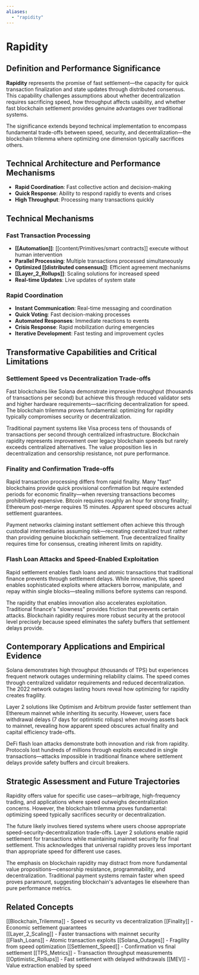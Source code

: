 ```yaml
---
aliases:
  - "rapidity"
---
```


# Rapidity

## Definition and Performance Significance

**Rapidity** represents the promise of fast settlement—the capacity for quick transaction finalization and state updates through distributed consensus. This capability challenges assumptions about whether decentralization requires sacrificing speed, how throughput affects usability, and whether fast blockchain settlement provides genuine advantages over traditional systems.

The significance extends beyond technical implementation to encompass fundamental trade-offs between speed, security, and decentralization—the blockchain trilemma where optimizing one dimension typically sacrifices others.

## Technical Architecture and Performance Mechanisms
- **Rapid Coordination**: Fast collective action and decision-making
- **Quick Response**: Ability to respond rapidly to events and crises
- **High Throughput**: Processing many transactions quickly

## Technical Mechanisms

### Fast Transaction Processing
- **[[Automation]]**: [[content/Primitives/smart contracts]] execute without human intervention
- **Parallel Processing**: Multiple transactions processed simultaneously
- **Optimized [[distributed consensus]]**: Efficient agreement mechanisms
- **[[Layer_2_Rollups]]**: Scaling solutions for increased speed
- **Real-time Updates**: Live updates of system state

### Rapid Coordination
- **Instant Communication**: Real-time messaging and coordination
- **Quick Voting**: Fast decision-making processes
- **Automated Responses**: Immediate reactions to events
- **Crisis Response**: Rapid mobilization during emergencies
- **Iterative Development**: Fast testing and improvement cycles

## Transformative Capabilities and Critical Limitations

### Settlement Speed vs Decentralization Trade-offs

Fast blockchains like Solana demonstrate impressive throughput (thousands of transactions per second) but achieve this through reduced validator sets and higher hardware requirements—sacrificing decentralization for speed. The blockchain trilemma proves fundamental: optimizing for rapidity typically compromises security or decentralization.

Traditional payment systems like Visa process tens of thousands of transactions per second through centralized infrastructure. Blockchain rapidity represents improvement over legacy blockchain speeds but rarely exceeds centralized alternatives. The value proposition lies in decentralization and censorship resistance, not pure performance.

### Finality and Confirmation Trade-offs

Rapid transaction processing differs from rapid finality. Many "fast" blockchains provide quick provisional confirmation but require extended periods for economic finality—when reversing transactions becomes prohibitively expensive. Bitcoin requires roughly an hour for strong finality; Ethereum post-merge requires 15 minutes. Apparent speed obscures actual settlement guarantees.

Payment networks claiming instant settlement often achieve this through custodial intermediaries assuming risk—recreating centralized trust rather than providing genuine blockchain settlement. True decentralized finality requires time for consensus, creating inherent limits on rapidity.

### Flash Loan Attacks and Speed-Enabled Exploitation

Rapid settlement enables flash loans and atomic transactions that traditional finance prevents through settlement delays. While innovative, this speed enables sophisticated exploits where attackers borrow, manipulate, and repay within single blocks—stealing millions before systems can respond.

The rapidity that enables innovation also accelerates exploitation. Traditional finance's "slowness" provides friction that prevents certain attacks. Blockchain rapidity requires more robust security at the protocol level precisely because speed eliminates the safety buffers that settlement delays provide.

## Contemporary Applications and Empirical Evidence

Solana demonstrates high throughput (thousands of TPS) but experiences frequent network outages undermining reliability claims. The speed comes through centralized validator requirements and reduced decentralization. The 2022 network outages lasting hours reveal how optimizing for rapidity creates fragility.

Layer 2 solutions like Optimism and Arbitrum provide faster settlement than Ethereum mainnet while inheriting its security. However, users face withdrawal delays (7 days for optimistic rollups) when moving assets back to mainnet, revealing how apparent speed obscures actual finality and capital efficiency trade-offs.

DeFi flash loan attacks demonstrate both innovation and risk from rapidity. Protocols lost hundreds of millions through exploits executed in single transactions—attacks impossible in traditional finance where settlement delays provide safety buffers and circuit breakers.

## Strategic Assessment and Future Trajectories

Rapidity offers value for specific use cases—arbitrage, high-frequency trading, and applications where speed outweighs decentralization concerns. However, the blockchain trilemma proves fundamental: optimizing speed typically sacrifices security or decentralization.

The future likely involves tiered systems where users choose appropriate speed-security-decentralization trade-offs. Layer 2 solutions enable rapid settlement for transactions while maintaining mainnet security for final settlement. This acknowledges that universal rapidity proves less important than appropriate speed for different use cases.

The emphasis on blockchain rapidity may distract from more fundamental value propositions—censorship resistance, programmability, and decentralization. Traditional payment systems remain faster when speed proves paramount, suggesting blockchain's advantages lie elsewhere than pure performance metrics.

## Related Concepts

[[Blockchain_Trilemma]] - Speed vs security vs decentralization
[[Finality]] - Economic settlement guarantees  
[[Layer_2_Scaling]] - Faster transactions with mainnet security
[[Flash_Loans]] - Atomic transaction exploits
[[Solana_Outages]] - Fragility from speed optimization
[[Settlement_Speed]] - Confirmation vs final settlement
[[TPS_Metrics]] - Transaction throughput measurements
[[Optimistic_Rollups]] - Fast settlement with delayed withdrawals
[[MEV]] - Value extraction enabled by speed
